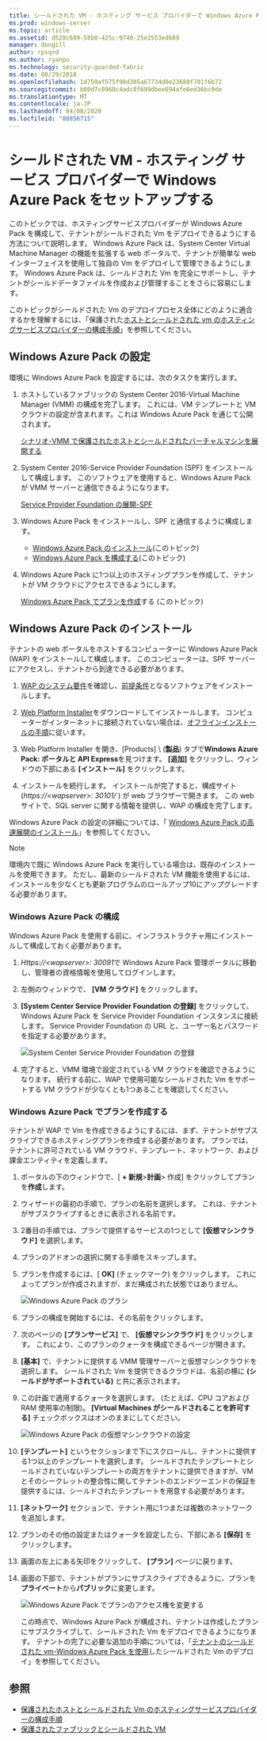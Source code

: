 ```yaml
---
title: シールドされた VM - ホスティング サービス プロバイダーで Windows Azure Pack をセットアップする
ms.prod: windows-server
ms.topic: article
ms.assetid: d528c689-58b0-425c-9740-25e2553ed689
manager: dongill
author: rpsqrd
ms.author: ryanpu
ms.technology: security-guarded-fabric
ms.date: 08/29/2018
ms.openlocfilehash: 1d759af575f98d305a67734d0e23680f701f6b72
ms.sourcegitcommit: b00d7c8968c4adc8f699dbee694afe6ed36bc9de
ms.translationtype: MT
ms.contentlocale: ja-JP
ms.lasthandoff: 04/08/2020
ms.locfileid: "80856715"
---
```

# <a name="shielded-vms---hosting-service-provider-sets-up-windows-azure-pack"></a>シールドされた VM - ホスティング サービス プロバイダーで Windows Azure Pack をセットアップする

このトピックでは、ホスティングサービスプロバイダーが Windows Azure Pack を構成して、テナントがシールドされた Vm をデプロイできるようにする方法について説明します。 Windows Azure Pack は、System Center Virtual Machine Manager の機能を拡張する web ポータルで、テナントが簡単な web インターフェイスを使用して独自の Vm をデプロイして管理できるようにします。 Windows Azure Pack は、シールドされた Vm を完全にサポートし、テナントがシールドデータファイルを作成および管理することをさらに容易にします。

このトピックがシールドされた Vm のデプロイプロセス全体にどのように適合するかを理解するには、「保護された[ホストとシールドされた vm のホスティングサービスプロバイダーの構成手順](guarded-fabric-configuration-scenarios-for-shielded-vms-overview.md)」を参照してください。

## <a name="setting-up-windows-azure-pack"></a>Windows Azure Pack の設定

環境に Windows Azure Pack を設定するには、次のタスクを実行します。

1. ホストしているファブリックの System Center 2016-Virtual Machine Manager (VMM) の構成を完了します。 これには、VM テンプレートと VM クラウドの設定が含まれます。これは Windows Azure Pack を通じて公開されます。

    [シナリオ-VMM で保護されたホストとシールドされたバーチャルマシンを展開する](https://technet.microsoft.com/system-center-docs/vmm/scenario/guarded-overview)

2. System Center 2016-Service Provider Foundation (SPF) をインストールして構成します。 このソフトウェアを使用すると、Windows Azure Pack が VMM サーバーと通信できるようになります。

    [Service Provider Foundation の展開-SPF](https://technet.microsoft.com/system-center-docs/spf/deploy/deploy-spf)

3. Windows Azure Pack をインストールし、SPF と通信するように構成します。

    - [Windows Azure Pack のインストール](#install-windows-azure-pack)(このトピック)
    - [Windows Azure Pack を構成する](#configure-windows-azure-pack)(このトピック)

4. Windows Azure Pack に1つ以上のホスティングプランを作成して、テナントが VM クラウドにアクセスできるようにします。

    [Windows Azure Pack でプランを作成](#create-a-plan-in-windows-azure-pack)する (このトピック)

## <a name="install-windows-azure-pack"></a>Windows Azure Pack のインストール

テナントの web ポータルをホストするコンピューターに Windows Azure Pack (WAP) をインストールして構成します。 このコンピューターは、SPF サーバーにアクセスし、テナントから到達できる必要があります。

1.  [WAP のシステム要件](https://technet.microsoft.com/library/dn296442.aspx)を確認し、[前提条件](https://technet.microsoft.com/library/dn469335.aspx)となるソフトウェアをインストールします。

2.  [Web Platform Installer](https://www.microsoft.com/web/downloads/platform.aspx)をダウンロードしてインストールします。 コンピューターがインターネットに接続されていない場合は、[オフラインインストールの手順](https://www.iis.net/learn/install/web-platform-installer/web-platform-installer-v4-command-line-webpicmdexe-rtw-release)に従います。

3.  Web Platform Installer を開き、[Products] \ (**製品**\) タブで**Windows Azure Pack: ポータルと API Express**を見つけます。 **[追加]** をクリックし、ウィンドウの下部にある **[インストール]** をクリックします。

4.  インストールを続行します。 インストールが完了すると、構成サイト (*https://&lt;wapserver&gt;: 30101/* ) が web ブラウザーで開きます。 この web サイトで、SQL server に関する情報を提供し、WAP の構成を完了します。

Windows Azure Pack の設定の詳細については、「 [Windows Azure Pack の高速展開のインストール](https://technet.microsoft.com/dn296439.aspx)」を参照してください。

> [!NOTE]
> 環境内で既に Windows Azure Pack を実行している場合は、既存のインストールを使用できます。 ただし、最新のシールドされた VM 機能を使用するには、インストールを少なくとも更新プログラムのロールアップ10にアップグレードする必要があります。

### <a name="configure-windows-azure-pack"></a>Windows Azure Pack の構成

Windows Azure Pack を使用する前に、インフラストラクチャ用にインストールして構成しておく必要があります。

1.  *Https://&lt;wapserver&gt;: 30091*で Windows Azure Pack 管理ポータルに移動し、管理者の資格情報を使用してログインします。

2.  左側のウィンドウで、 **[VM クラウド]** をクリックします。

3.  **[System Center Service Provider Foundation の登録]** をクリックして、Windows Azure Pack を Service Provider Foundation インスタンスに接続します。 Service Provider Foundation の URL と、ユーザー名とパスワードを指定する必要があります。

    ![System Center Service Provider Foundation の登録](../media/Guarded-Fabric-Shielded-VM/guarded-host-azure-pack-01-register-spf.png)

4.  完了すると、VMM 環境で設定されている VM クラウドを確認できるようになります。 続行する前に、WAP で使用可能なシールドされた Vm をサポートする VM クラウドが少なくとも1つあることを確認してください。

### <a name="create-a-plan-in-windows-azure-pack"></a>Windows Azure Pack でプランを作成する

テナントが WAP で Vm を作成できるようにするには、まず、テナントがサブスクライブできるホスティングプランを作成する必要があります。 プランでは、テナントに許可されている VM クラウド、テンプレート、ネットワーク、および課金エンティティを定義します。

1. ポータルの下のウィンドウで、[ **+ 新規**&gt;**計画**&gt; 作成] をクリックしてプランを**作成**します。

2. ウィザードの最初の手順で、プランの名前を選択します。 これは、テナントがサブスクライブするときに表示される名前です。

3. 2番目の手順では、プランで提供するサービスの1つとして **[仮想マシンクラウド]** を選択します。

4. プランのアドオンの選択に関する手順をスキップします。

5. プランを作成するには、[ **OK]** (チェックマーク) をクリックします。 これによってプランが作成されますが、まだ構成された状態ではありません。

   ![Windows Azure Pack のプラン](../media/Guarded-Fabric-Shielded-VM/guarded-host-azure-pack-02-create-plan.png)

6. プランの構成を開始するには、その名前をクリックします。

7. 次のページの **[プランサービス]** で、 **[仮想マシンクラウド]** をクリックします。 これにより、このプランのクォータを構成できるページが開きます。

8. **[基本]** で、テナントに提供する VMM 管理サーバーと仮想マシンクラウドを選択します。 シールドされた Vm を提供できるクラウドは、名前の横に **(シールドがサポートされている)** と共に表示されます。

9. この計画で適用するクォータを選択します。 (たとえば、CPU コアおよび RAM 使用率の制限)。 **[Virtual Machines がシールドされることを許可する]** チェックボックスはオンのままにしてください。

   ![Windows Azure Pack の仮想マシンクラウドの設定](../media/Guarded-Fabric-Shielded-VM/guarded-host-azure-pack-03-virtual-machine-clouds.png)
    
10. **[テンプレート]** というセクションまで下にスクロールし、テナントに提供する1つ以上のテンプレートを選択します。 シールドされたテンプレートとシールドされていないテンプレートの両方をテナントに提供できますが、VM とそのシークレットの整合性に関してテナントのエンドツーエンドの保証を提供するには、シールドされたテンプレートを用意する必要があります。

11. **[ネットワーク]** セクションで、テナント用に1つまたは複数のネットワークを追加します。

12. プランのその他の設定またはクォータを設定したら、下部にある **[保存]** をクリックします。

13. 画面の左上にある矢印をクリックして、 **[プラン]** ページに戻ります。

14. 画面の下部で、テナントがプランにサブスクライブできるように、プランを**プライベート**から**パブリック**に変更します。

    ![Windows Azure Pack でプランのアクセス権を変更する](../media/Guarded-Fabric-Shielded-VM/guarded-host-azure-pack-04-change-access.png)

    この時点で、Windows Azure Pack が構成され、テナントは作成したプランにサブスクライブして、シールドされた Vm をデプロイできるようになります。 テナントの完了に必要な追加の手順については、「[テナントのシールドされた vm-Windows Azure Pack を使用](guarded-fabric-shielded-vm-windows-azure-pack.md)したシールドされた Vm のデプロイ」を参照してください。

## <a name="see-also"></a>参照

- [保護されたホストとシールドされた Vm のホスティングサービスプロバイダーの構成手順](guarded-fabric-configuration-scenarios-for-shielded-vms-overview.md)
- [保護されたファブリックとシールドされた VM](guarded-fabric-and-shielded-vms-top-node.md)
